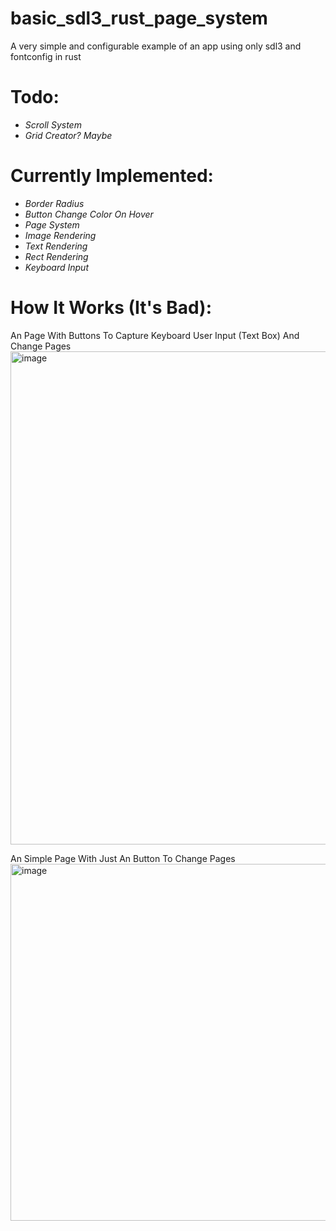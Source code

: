 # basic_sdl3_rust_page_system
A very simple and configurable example of an app using only sdl3 and fontconfig in rust

# Todo:
- *Scroll System*
- *Grid Creator? Maybe*

# Currently Implemented:
- *Border Radius*
- *Button Change Color On Hover*
- *Page System*
- *Image Rendering*
- *Text Rendering*
- *Rect Rendering*
- *Keyboard Input*

# How It Works (It's Bad):
An Page With Buttons To Capture Keyboard User Input (Text Box) And Change Pages
<img width="1744" height="789" alt="image" src="https://github.com/user-attachments/assets/e264ea2d-ab39-40a9-84b8-d7d8ee7ac811" />

An Simple Page With Just An Button To Change Pages
<img width="1699" height="571" alt="image" src="https://github.com/user-attachments/assets/3e0335ad-6f68-4507-b1c9-4645832d0440" />
